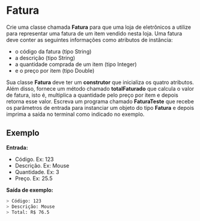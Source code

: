 # Fatura

Crie uma classe chamada **Fatura** para que uma loja de eletrônicos a utilize para representar uma fatura de um item vendido nesta loja. Uma fatura deve conter as seguintes informações como atributos de instância:

* o código da fatura (tipo String)
* a descrição (tipo String)
* a quantidade comprada de um item (tipo Integer)
* e o preço por item (tipo Double)

Sua classe **Fatura** deve ter um **construtor** que inicializa os quatro atributos. Além disso, fornece um método chamado **totalFaturado** que calcula o valor de fatura, isto é, multiplica a quantidade pelo preço por item e depois retorna esse valor. Escreva um programa chamado **FaturaTeste** que recebe os parâmetros de entrada para instanciar um objeto do tipo **Fatura** e depois imprima a saída no terminal como indicado no exemplo.

## Exemplo

**Entrada:**

* Código. Ex: 123
* Descrição. Ex: Mouse
* Quantidade. Ex: 3
* Preço. Ex: 25.5

**Saída de exemplo:**

```bash
> Código: 123
> Descrição: Mouse
> Total: R$ 76.5
```